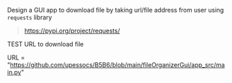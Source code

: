 Design a GUI app to download file 
by taking url/file address from user
using `requests` library

> https://pypi.org/project/requests/

TEST URL to download file

URL = "https://github.com/upessocs/B5B6/blob/main/fileOrganizerGui/app_src/main.py"